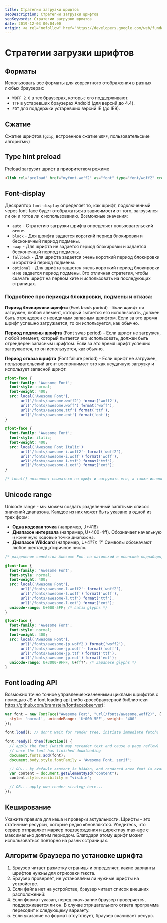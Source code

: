 ```yaml
---
title: Стратегии загрузки шрифтов
seoDescription: Стратегии загрузки шрифтов
seoKeywords: Стратегии загрузки шрифтов
date: 2019-12-03 00:04:00
origin: <a rel="nofollow" href="https://developers.google.com/web/fundamentals/performance/optimizing-content-efficiency/webfont-optimization" target="_blank">MDN</a>, <a rel="nofollow" href="https://m.habr.com/ru/company/ruvds/blog/470870/" target="_blank">habr</a>
---
```

# Стратегии загрузки шрифтов

## Форматы

Использовать все форматы для корректного отображения в разных любых браузерах:

* `WOFF 2.0` в тех браузерах, которые его поддерживают.
* `TTF` в устаревших браузерах Android (для версий до 4.4).
* `EOT` для поддержки устаревших версий IE (до IE9).

## Сжатие

Сжатие шрифтов (`gzip`, встроенное сжатие `WOFF`, пользовательские алгоритмы)

## Type hint preload

Preload загрузит шрифт в приоритетном режиме
```html
<link rel="preload" href="myfont.woff2" as="font" type="font/woff2" crossorigin>
```

## Font-display

Дескриптор ```font-display``` определяет то, как шрифт, подключенный через font-face будет отображаться в зависимости от того, загрузился ли он и готов ли к использованию. Возможные значения:

* `auto` - Стратегию загрузки шрифта определяет пользовательский агент.
* `block` - Для шрифта задается короткий период блокировки и бесконечный период подмены.
* `swap` - Для шрифта не задается период блокировки и задается бесконечный период подмены.
* `fallback` - Для шрифта задается очень короткий период блокировки и короткий период подмены.
* `optional` - Для шрифта задается очень короткий период блокировки и не задается период подмены. Это отличная стратегия, чтобы скачать шрифт на первом хите и использовать на последующих страницах.


### Подробнее про периоды блокировки, подмены и отказа:

**Период блокировки шрифта** (Font block period) - Если шрифт не загружен, любой элемент, который пытается его использовать, должен быть отрендерен с невидимым запасным шрифтом. Если за это время шрифт успешно загружается, то он используется, как обычно.

**Период подмены шрифта** (Font swap period) - Если шрифт не загружен, любой элемент, который пытается его использовать, должен быть отрендерен запасным шрифтом. Если за это время шрифт успешно загружается, то он используется, как обычно.

**Период отказа шрифта** (Font failure period) - Если шрифт не загружен, пользовательский агент воспринимает это как неудачную загрузку и использует запасной шрифт.

```css
@font-face {
  font-family: 'Awesome Font';
  font-style: normal;
  font-weight: 400;
  src: local('Awesome Font'),
       url('/fonts/awesome.woff2') format('woff2'), 
       url('/fonts/awesome.woff') format('woff'),
       url('/fonts/awesome.ttf') format('ttf'),
       url('/fonts/awesome.eot') format('eot');
}

@font-face {
  font-family: 'Awesome Font';
  font-style: italic;
  font-weight: 400;
  src: local('Awesome Font Italic'),
       url('/fonts/awesome-i.woff2') format('woff2'), 
       url('/fonts/awesome-i.woff') format('woff'),
       url('/fonts/awesome-i.ttf') format('ttf'),
       url('/fonts/awesome-i.eot') format('eot');
}

/* local() позволяет ссылаться на шрифт и загружать его, а также использовать шрифты, установленные на устройстве пользователя */
```

## Unicode range

Unicode range - мы можем создать разделенный запятыми список значений диапазона. Каждое из них может быть указано в одной из трех форм:

* **Одна кодовая точка** (например, U+416)
* **Диапазон интервала** (например, U+400-4ff). Обозначает начальную и конечную кодовые точки диапазона.
* **Диапазон Wildcard** (например, U+4??): '?' Символы обозначают любое шестандцатиричное число.

```css
/* разделение семейства Awesome Font на латинский и японский поднаборы, которые браузер при необходимости может скачать */

@font-face {
  font-family: 'Awesome Font';
  font-style: normal;
  font-weight: 400;
  src: local('Awesome Font'),
       url('/fonts/awesome-l.woff2') format('woff2'), 
       url('/fonts/awesome-l.woff') format('woff'),
       url('/fonts/awesome-l.ttf') format('ttf'),
       url('/fonts/awesome-l.eot') format('eot');
  unicode-range: U+000-5FF; /* Latin glyphs */
}

@font-face {
  font-family: 'Awesome Font';
  font-style: normal;
  font-weight: 400;
  src: local('Awesome Font'),
       url('/fonts/awesome-jp.woff2') format('woff2'), 
       url('/fonts/awesome-jp.woff') format('woff'),
       url('/fonts/awesome-jp.ttf') format('ttf'),
       url('/fonts/awesome-jp.eot') format('eot');
  unicode-range: U+3000-9FFF, U+ff??; /* Japanese glyphs */
}
```

## Font loading API

Возможно точно точное управление жизненными циклами шрифотов с помощью JS и font loading api (либо кроссбраузерной библиотеки https://github.com/bramstein/fontfaceobserver):

```javascript
var font = new FontFace("Awesome Font", "url(/fonts/awesome.woff2)", {
  style: 'normal', unicodeRange: 'U+000-5FF', weight: '400'
});

font.load(); // don't wait for render tree, initiate immediate fetch!

font.ready().then(function() {
  // apply the font (which may rerender text and cause a page reflow)
  // once the font has finished downloading
  document.fonts.add(font);
  document.body.style.fontFamily = "Awesome Font, serif";

  // OR... by default content is hidden, and rendered once font is available
  var content = document.getElementById("content");
  content.style.visibility = "visible";

  // OR... apply own render strategy here... 
});
```

## Кеширование

Укажите правила для кеша и проверки актуальности. Шрифты - это статичные ресурсы, которые редко обновляются. Убедитесь, что сервер отправляет маркер подтверждения и директиву max-age с максимально долгим периодом. Благодаря этому шрифт может использоваться повторно на разных страницах.

## Алгоритм браузера по установке шрифта

1) Браузер читает разметку страницы и определяет, какие варианты шрифтов нужны для отрисовки текста.
2) Браузер проверяет, не установлены ли нужные шрифты на устройстве.
3) Если файла нет на устройстве, браузер читает список внешних расположений:
4) Если формат указан, перед скачивание браузер проверяется, поддерживается ли он. В случае отрицательного ответа программа переходит к следующему варианту.
5) Если указание на формат отсутствует, браузер скачивает ресурс.
